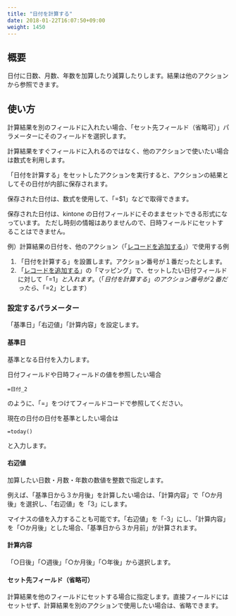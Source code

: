 ```yaml
---
title: "日付を計算する"
date: 2018-01-22T16:07:50+09:00
weight: 1450
---
```


## 概要

日付に日数、月数、年数を加算したり減算したりします。結果は他のアクションから参照できます。

## 使い方

計算結果を別のフィールドに入れたい場合、「セット先フィールド（省略可）」パラメーターにそのフィールドを選択します。

計算結果をすぐフィールドに入れるのではなく、他のアクションで使いたい場合は数式を利用します。

「日付を計算する」をセットしたアクションを実行すると、アクションの結果としてその日付が内部に保存されます。

保存された日付は、数式を使用して、「=$1」などで取得できます。

保存された日付は、kintone の日付フィールドにそのままセットできる形式になっています。
ただし時刻の情報はありませんので、日時フィールドにセットすることはできません。

例）計算結果の日付を、他のアクション（「[レコードを追加する](../../record/insert_record/)」）で使用する例

1. 「日付を計算する」を設置します。アクション番号が１番だったとします。
2. 「[レコードを追加する](../../record/insert_record/)」の「マッピング」で、セットしたい日付フィールドに対して「=$1」と入れます。
    （「日付を計算する」のアクション番号が２番だったら、「=$2」とします）

### 設定するパラメーター

「基準日」「右辺値」「計算内容」を設定します。

#### 基準日

基準となる日付を入力します。

日付フィールドや日時フィールドの値を参照したい場合

```
=日付_2
```

のように、「=」をつけてフィールドコードで参照してください。

現在の日付の日付を基準としたい場合は

```
=today()
```

と入力します。

#### 右辺値

加算したい日数・月数・年数の数値を整数で指定します。

例えば、「基準日から３か月後」を計算したい場合は、「計算内容」で「○か月後」を選択し、「右辺値」を「3」にします。

マイナスの値を入力することも可能です。「右辺値」を「-3」にし、「計算内容」を「○か月後」とした場合、「基準日から３か月前」が計算されます。

#### 計算内容

「○日後」「○週後」「○か月後」「○年後」から選択します。

#### セット先フィールド（省略可）

計算結果を他のフィールドにセットする場合に指定します。直接フィールドにはセットせず、計算結果を別のアクションで使用したい場合は、省略できます。

